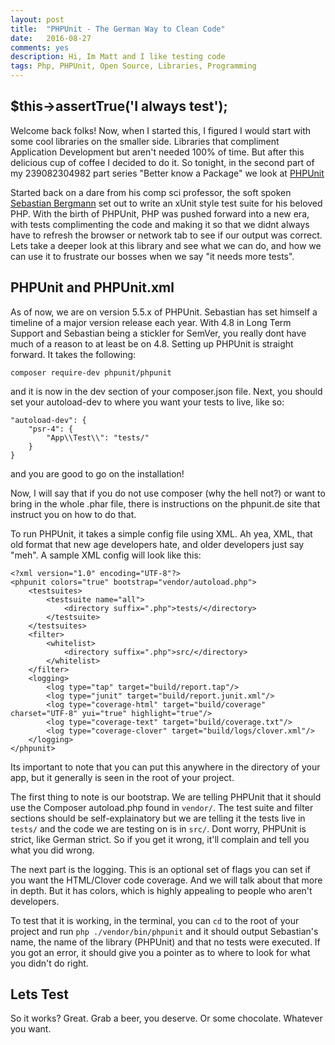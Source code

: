 ```yaml
---
layout: post
title:  "PHPUnit - The German Way to Clean Code"
date:   2016-08-27
comments: yes
description: Hi, Im Matt and I like testing code
tags: Php, PHPUnit, Open Source, Libraries, Programming
---
```


## $this->assertTrue('I always test');

Welcome back folks! Now, when I started this, I figured I would start with some cool libraries on the smaller side. Libraries that compliment Application Development but aren't needed 100% of time. But after this delicious cup of coffee I decided to do it. So tonight, in the second part of my 239082304982 part series "Better know a Package" we look at [PHPUnit](https://phpunit.de)

Started back on a dare from his comp sci professor, the soft spoken [Sebastian Bergmann](https://twitter.com/s_bergmann) set out to write an xUnit style test suite for his beloved PHP. With the birth of PHPUnit, PHP was pushed forward into a new era, with tests complimenting the code and making it so that we didnt always have to refresh the browser or network tab to see if our output was correct. Lets take a deeper look at this library and see what we can do, and how we can use it to frustrate our bosses when we say "it needs more tests".

## PHPUnit and PHPUnit.xml

As of now, we are on version 5.5.x of PHPUnit. Sebastian has set himself a timeline of a major version release each year. With 4.8 in Long Term Support and Sebastian being a stickler for SemVer, you really dont have much of a reason to at least be on 4.8. Setting up PHPUnit is straight forward. It takes the following:
```
composer require-dev phpunit/phpunit
```

and it is now in the dev section of your composer.json file. Next, you should set your autoload-dev to where you want your tests to live, like so:

```
"autoload-dev": {
    "psr-4": {
        "App\\Test\\": "tests/"
    }
}
```
and you are good to go on the installation!

Now, I will say that if you do not use composer (why the hell not?) or want to bring in the whole .phar file, there is instructions on the phpunit.de site that instruct you on how to do that.

To run PHPUnit, it takes a simple config file using XML. Ah yea, XML, that old format that new age developers hate, and older developers just say "meh". A sample XML config will look like this:

```
<?xml version="1.0" encoding="UTF-8"?>
<phpunit colors="true" bootstrap="vendor/autoload.php">
    <testsuites>
        <testsuite name="all">
            <directory suffix=".php">tests/</directory>
        </testsuite>
    </testsuites>
    <filter>
        <whitelist>
            <directory suffix=".php">src/</directory>
        </whitelist>
    </filter>
    <logging>
        <log type="tap" target="build/report.tap"/>
        <log type="junit" target="build/report.junit.xml"/>
        <log type="coverage-html" target="build/coverage" charset="UTF-8" yui="true" highlight="true"/>
        <log type="coverage-text" target="build/coverage.txt"/>
        <log type="coverage-clover" target="build/logs/clover.xml"/>
    </logging>
</phpunit>
```

Its important to note that you can put this anywhere in the directory of your app, but it generally is seen in the root of your project. 

The first thing to note is our bootstrap. We are telling PHPUnit that it should use the Composer autoload.php found in ```vendor/```. The test suite and filter sections should be self-explainatory but we are telling it the tests live in ```tests/``` and the code we are testing on is in ```src/```. Dont worry, PHPUnit is strict, like German strict. So if you get it wrong, it'll complain and tell you what you did wrong. 

The next part is the logging. This is an optional set of flags you can set if you want the HTML/Clover code coverage. And we will talk about that more in depth. But it has colors, which is highly appealing to people who aren't developers.

To test that it is working, in the terminal, you can ```cd``` to the root of your project and run ```php ./vendor/bin/phpunit``` and it should output Sebastian's name, the name of the library (PHPUnit) and that no tests were executed. If you got an error, it should give you a pointer as to where to look for what you didn't do right. 

## Lets Test 

So it works? Great. Grab a beer, you deserve. Or some chocolate. Whatever you want. 

